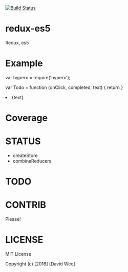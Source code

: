 [![Build Status](https://travis-ci.org/rook2pawn/redux-es5.svg?branch=master)](https://travis-ci.org/rook2pawn/redux-es5)

redux-es5
=========

Redux, es5

Example
=======
var hyperx = require('hyperx');

var Todo = function (onClick, completed, text) {
  return 
}
  <li
    onClick={onClick}
    style={{
      textDecoration: completed ? 'line-through' : 'none'
    }}
  >
    {text}
  </li>


Coverage
========


STATUS
======

 * createStore
 * combineReducers

TODO
====

CONTRIB
=======

Please!

LICENSE
=======

MIT License

Copyright (c) [2016] [David Wee]
